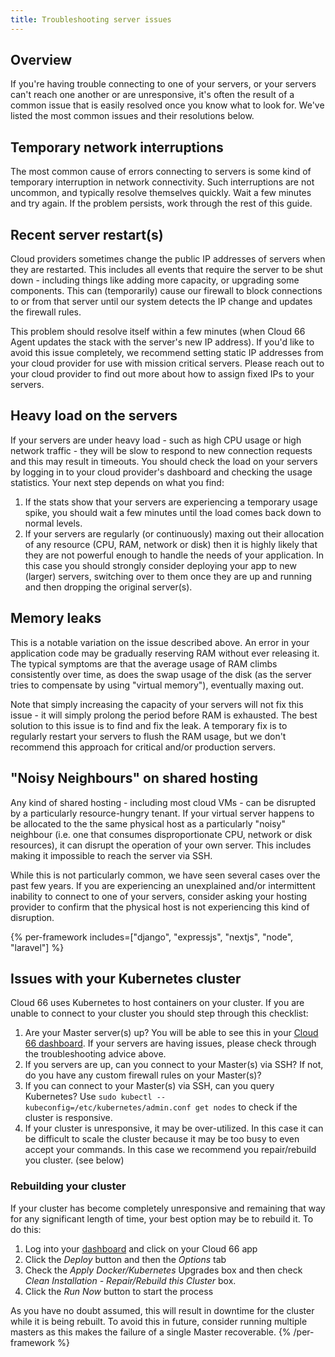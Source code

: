 ```yaml
---
title: Troubleshooting server issues
---
```


## Overview

If you're having trouble connecting to one of your servers, or your servers can't reach one another or are unresponsive, it's often the result of a common issue that is easily resolved once you know what to look for. We've listed the most common issues and their resolutions below.

## Temporary network interruptions

The most common cause of errors connecting to servers is some kind of temporary interruption in network connectivity. Such interruptions are not uncommon, and typically resolve themselves quickly. Wait a few minutes and try again. If the problem persists, work through the rest of this guide.

## Recent server restart(s)

Cloud providers sometimes change the public IP addresses of servers when they are restarted. This includes all events that require the server to be shut down - including things like adding more capacity, or upgrading some components. This can (temporarily) cause our firewall to block connections to or from that server until our system detects the IP change and updates the firewall rules. 

This problem should resolve itself within a few minutes (when Cloud 66 Agent updates the stack with the server's new IP address). If you'd like to avoid this issue completely, we recommend setting static IP addresses from your cloud provider for use with mission critical servers. Please reach out to your cloud provider to find out more about how to assign fixed IPs to your servers.

## Heavy load on the servers

If your servers are under heavy load - such as high CPU usage or high network traffic - they will be slow to respond to new connection requests and this may result in timeouts. You should check the load on your servers by logging in to your cloud provider's dashboard and checking the usage statistics. Your next step depends on what you find:

1. If the stats show that your servers are experiencing a temporary usage spike, you should wait a few minutes until the load comes back down to normal levels.
2. If your servers are regularly (or continuously) maxing out their allocation of any resource (CPU, RAM, network or disk) then it is highly likely that they are not powerful enough to handle the needs of your application. In this case you should strongly consider deploying your app to new (larger) servers, switching over to them once they are up and running and then dropping the original server(s).

## Memory leaks

This is a notable variation on the issue described above. An error in your application code may be gradually reserving RAM without ever releasing it. The typical symptoms are that the average usage of RAM climbs consistently over time, as does the swap usage of the disk (as the server tries to compensate by using "virtual memory"), eventually maxing out. 

Note that simply increasing the capacity of your servers will not fix this issue - it will simply prolong the period before RAM is exhausted. The best solution to this issue is to find and fix the leak. A temporary fix is to regularly restart your servers to flush the RAM usage, but we don't recommend this approach for critical and/or production servers.

## "Noisy Neighbours" on shared hosting

Any kind of shared hosting - including most cloud VMs - can be disrupted by a particularly resource-hungry tenant. If your virtual server happens to be allocated to the the same physical host as a particularly "noisy" neighbour (i.e. one that consumes disproportionate CPU, network or disk resources), it can disrupt the operation of your own server. This includes making it impossible to reach the server via SSH.

While this is not particularly common, we have seen several cases over the past few years. If you are experiencing an unexplained and/or intermittent inability to connect to one of your servers, consider asking your hosting provider to confirm that the physical host is not experiencing this kind of disruption.

{% per-framework includes=["django", "expressjs", "nextjs", "node", "laravel"] %}

## Issues with your Kubernetes cluster

Cloud 66 uses Kubernetes to host containers on your cluster. If you are unable to connect to your cluster you should step through this checklist:

1. Are your Master server(s) up? You will be able to see this in your [Cloud 66 dashboard](https://app.cloud66.com/dashboard). If your servers are having issues, please check through the troubleshooting advice above. 
2. If you servers are up, can you connect to your Master(s) via SSH? If not, do you have any custom firewall rules on your Master(s)?
3. If you can connect to your Master(s) via SSH, can you query Kubernetes? Use `sudo kubectl --kubeconfig=/etc/kubernetes/admin.conf get nodes` to check if the cluster is responsive. 
4. If your cluster is unresponsive, it may be over-utilized. In this case it can be difficult to scale the cluster because it may be too busy to even accept your commands. In this case we recommend you repair/rebuild you cluster. (see below)

### Rebuilding your cluster

If your cluster has become completely unresponsive and remaining that way for any significant length of time, your best option may be to rebuild it. To do this:

1. Log into your [dashboard](https://app.cloud66.com/dashboard) and click on your Cloud 66 app
2. Click the *Deploy* button and then the *Options* tab
3. Check the *Apply Docker/Kubernetes* Upgrades box and then check *Clean Installation - Repair/Rebuild this Cluster* box.
4. Click the *Run Now* button to start the process

As you have no doubt assumed, this will result in downtime for the cluster while it is being rebuilt. To avoid this in future, consider running multiple masters as this makes the failure of a single Master recoverable.
{% /per-framework %}